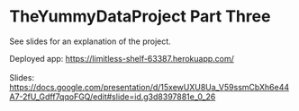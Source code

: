 # TheYummyDataProject Part Three

See slides for an explanation of the project.

Deployed app: https://limitless-shelf-63387.herokuapp.com/  <br/>
<br/>
Slides: https://docs.google.com/presentation/d/15xewUXU8Ua_V59ssmCbXh6e44A7-2fU_Gdff7qqoFGQ/edit#slide=id.g3d8397881e_0_26

